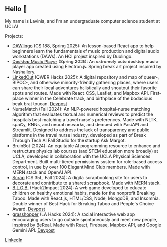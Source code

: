 ## Hello 🌌

My name is Lavinia, and I'm an undergraduate computer science student at UCLA! 

Projects:
- [DAWlingo](https://github.com/lavinialei2/dawlingo) (CS 188, Spring 2025): An lesson-based React app to help beginners learn the fundamentals of music production and digital audio workstations (DAWs). An HCI project inspired by Duolingo.
- [Desktop Music Player](https://github.com/lavinialei2/music-player) (Spring 2025): An extremely cute desktop music-player app created using Electron.js. Spring break art project inspired by Nashallery.
- [LinkedOut](https://github.com/lavinialei2/linkedout) (QWER Hacks 2025): A digital repository and map of queer-, BIPOC-, and otherwise minority-friendly gathering places, where users can share their local adventures holistically and shoutout their favorite spots and routes. Made with React, CSS, Leaflet, and Mapbox API. First-place winner in the Celebrate track, and birthplace of the bodacious beak brat toucan. [Devpost](https://devpost.com/software/linkedout-xlred0)
- NurseMatch (Fall 2024): An NLP-powered hospital-nurse matching algorithm that evaluates textual and numerical reviews to predict the hospitals best matching a travel nurse's preferences. Made with NLTK, spaCy, KNNs, and neural networks, and demoed with FastAPI and Streamlit. Designed to address the lack of transparency and public platforms in the travel nurse industry, developed as part of Break Through Tech AI Fall Studio for the startup Ask Margot.
- BruinBot (2024): An equitable AI programming resource to enhance and restructure physics lab courses (and STEM education more broadly) at UCLA, developed in collaboration with the UCLA Physical Sciences Department. Built multi-tiered permissions system for role-based access control, in use by over 100 Elegant Mind Club members. Made with MERN stack and OpenAI API.
- [Scrap](https://github.com/doanneda/scrap) (CS 35L, Fall 2024): A digital scrapbooking site for users to decorate and contribute to a shared scrapbook. Made with MERN stack.
- [B.L.O.B.](https://github.com/night-pianist/B.L.O.B.) (Hack2Impact 2024): A web game developed to educate children on healthy emotional habits, made for the nonprofit Breaking Taboo. Made with React.js, HTML/CSS, Node, MongoDB, and Insomnia. Double winner of Best Hack for Breaking Taboo and People's Choice Award. [Devpost](https://devpost.com/software/b-l-o-b)
- [grasshopper](https://github.com/hypatiav2/lahacks2024) (LA Hacks 2024): A social interactive web app encouraging users to go outside spontaneously and meet new people, inspired by BeReal. Made with React, Firebase, Mapbox API, and Google Gemini API. [Devpost](https://devpost.com/software/grasshopper-akfiod)


[LinkedIn](https://www.linkedin.com/in/lavinia-lei/)

<!--
**lavinialei2/lavinialei2** is a ✨ _special_ ✨ repository because its `README.md` (this file) appears on your GitHub profile.

Here are some ideas to get you started:

- 🔭 I’m currently working on ...
- 🌱 I’m currently learning ...
- 👯 I’m looking to collaborate on ...
- 🤔 I’m looking for help with ...
- 💬 Ask me about ...
- 📫 How to reach me: ...
- 😄 Pronouns: ...
- ⚡ Fun fact: ...
-->
